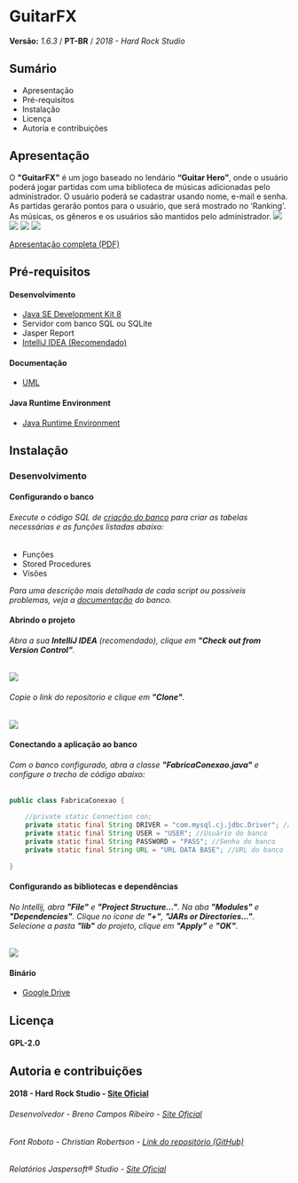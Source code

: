 # GuitarFX 
__Versão:__ _1.6.3_ / __PT-BR__ / _2018 - Hard Rock Studio_

## Sumário
* Apresentação
* Pré-requisitos
* Instalação
* Licença
* Autoria e contribuições

## Apresentação
O __"GuitarFX"__ é um jogo baseado no lendário
__“Guitar Hero”__, onde o usuário poderá
jogar partidas com uma biblioteca de
músicas adicionadas pelo administrador.
O usuário poderá se cadastrar
usando nome, e-mail e senha. As
partidas gerarão pontos para o usuário,
que será mostrado no ‘Ranking'.
As músicas, os gêneros e os usuários
são mantidos pelo administrador.
![](https://drive.google.com/uc?id=1pa9t2f3GUD1Et_7CJg1d8uzkhIlQtO_r)
![](https://drive.google.com/uc?id=1BvESYgAJFWN1_h7NEGDuKyaeU-l_YnPQ)
![](https://drive.google.com/uc?id=1klR5mvS1-C-O-CBSO6pAj0LsTYVxPCCo)
![](https://drive.google.com/uc?id=173n-2Lr_5PjeZdOxB8ZyUuEEYvi61aR9)

[Apresentação completa (PDF)](https://drive.google.com/open?id=10zD6LBiUUX7oDZ-isjOPX65HvNdgtuop)

## Pré-requisitos
#### Desenvolvimento
* [Java SE Development Kit 8](https://www.oracle.com/technetwork/pt/java/javase/downloads/jdk8-downloads-2133151.html)
* Servidor com banco SQL ou SQLite
* Jasper Report
* [IntelliJ IDEA (Recomendado)](https://www.jetbrains.com/idea/)

#### Documentação
* [UML](https://drive.google.com/open?id=1udk7lsELrjJAxrLwjzex1d5KxdfwJts7)

#### Java Runtime Environment
* [Java Runtime Environment](https://www.java.com/pt_BR/download/)

## Instalação
### Desenvolvimento
#### Configurando o banco
###### Execute o código SQL de [criação do banco](https://drive.google.com/open?id=185J4BwL1YKo0wLKkDT5K2vzl2dNfE8x6) para criar as tabelas necessárias e as funções listadas abaixo:

* Funções
* Stored Procedures
* Visões

_Para uma descrição mais detalhada de cada script ou possíveis problemas, veja a [documentação](https://drive.google.com/open?id=1gRv5hPOEEgyJKNLK7rboNlZqZ8wJSoKB) do banco._

#### Abrindo o projeto
###### Abra a sua __IntelliJ IDEA__ (recomendado), clique em __"Check out from Version Control"__.
![](https://drive.google.com/uc?id=1cRSgvv18rE2Q5kLAQZ7UkvgdauYGqnRf)

###### Copie o link do repositorio e clique em __"Clone"__.
![](https://drive.google.com/uc?id=1JskosTBOgKaAuxgYRzX6hhSNxbNcHNul)

#### Conectando a aplicação ao banco
###### Com o banco configurado, abra a classe __"FabricaConexao.java"__ e configure o trecho de código abaixo:
``` java
public class FabricaConexao {

    //private static Connection con;
    private static final String DRIVER = "com.mysql.cj.jdbc.Driver"; //Driver do JDBC
    private static final String USER = "USER"; //Usuário do banco
    private static final String PASSWORD = "PASS"; //Senha do banco
    private static final String URL = "URL DATA BASE"; //URL do banco
    
}
```
#### Configurando as bibliotecas e dependências
###### No Intellij, abra __"File"__ e __"Project Structure..."__. Na aba __"Modules"__ e __"Dependencies"__. Clique no ícone de __"+"__, __"JARs or Directories..."__. Selecione a pasta __"lib"__ do projeto, clique em __"Apply"__ e __"OK"__.
![](https://drive.google.com/uc?id=16rKaSZyjbyb2AHNE9Ujg5r7a-rEbi3_u)

#### Binário
* [Google Drive](veverv)

## Licença
#### GPL-2.0

## Autoria e contribuições
#### 2018 - Hard Rock Studio - [Site Oficial](https://hardrockstudio.github.io/HardRockStudio-Website/)
###### Desenvolvedor - Breno Campos Ribeiro - [Site Oficial](https://hardrockstudio.github.io/HardRockStudio-Website/)
###### Font Roboto - Christian Robertson - [Link do repositório (GitHub)](https://github.com/google/roboto/)
###### Relatórios Jaspersoft® Studio  - [Site Oficial](https://community.jaspersoft.com/project/jaspersoft-studio)

